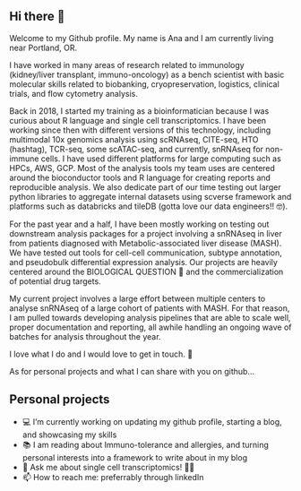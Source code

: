 ## Hi there 👋

Welcome to my Github profile. My name is Ana and I am currently living near Portland, OR.

I have worked in many areas of research related to immunology (kidney/liver transplant, immuno-oncology) as a bench scientist with basic molecular skills related to biobanking, cryopreservation, logistics, clinical trials, and flow cytometry analysis. 

Back in 2018, I started my training as a bioinformatician because I was curious about R language and single cell transcriptomics. I have been working since then with different versions of this technology, including multimodal 10x genomics analysis using scRNAseq, CITE-seq, HTO (hashtag), TCR-seq, some scATAC-seq, and currently, snRNAseq for non-immune cells. I have used different platforms for large computing such as HPCs, AWS, GCP. Most of the analysis tools my team uses are centered around the bioconductor tools and R language for creating reports and reproducible analysis. We also dedicate part of our time testing out larger python libraries to aggregate internal datasets using scverse framework and platforms such as databricks and tileDB (gotta love our data engineers!! 🤓). 

For the past year and a half, I have been mostly working on testing out downstream analysis packages for a project involving a snRNAseq in liver from patients diagnosed with Metabolic-associated liver disease (MASH). We have tested out tools for cell-cell communication, subtype annotation, and pseudobulk differential expression analysis. Our projects are heavily centered around the BIOLOGICAL QUESTION 🧬 and the commercialization of potential drug targets. 

My current project involves a large effort between multiple centers to analyse snRNAseq of a large cohort of patients with MASH. For that reason, I am pulled towards developing analysis pipelines that are able to scale well, proper documentation and reporting, all awhile handling an ongoing wave of batches for analysis throughout the year. 

I love what I do and I would love to get in touch. 🤝

As for personal projects and what I can share with you on github...


## Personal projects

- 💻 I’m currently working on updating my github profile, starting a blog, and showcasing my skills
- 📚 I am reading about Immuno-tolerance and allergies, and turning personal interests into a framework to write about in my blog 
- 💬 Ask me about single cell transcriptomics! 👩‍🔬
- 📫 How to reach me: preferrably through linkedIn 

